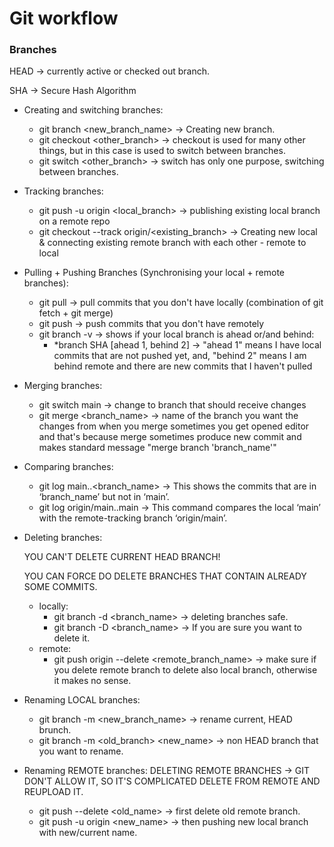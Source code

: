 # Git workflow
### Branches
HEAD -> currently active or checked out branch.

SHA -> Secure Hash Algorithm
- Creating and switching branches:
    - git branch <new_branch_name> -> Creating new branch.
    - git checkout <other_branch> -> checkout is used for many other things, but in this case is used to switch between branches.
    - git switch <other_branch> -> switch has only one purpose, switching between branches.

- Tracking branches:
    - git push -u origin <local_branch> -> publishing existing local branch on a remote repo
    - git checkout --track origin/<existing_branch> -> Creating new local & connecting existing remote branch with each other - remote to local

- Pulling + Pushing Branches (Synchronising your local + remote branches):
    - git pull -> pull commits that you don't have locally (combination of git fetch + git merge)
    - git push -> push commits that you don't have remotely
    - git branch -v -> shows if your local branch is ahead or/and behind:
        - *branch SHA [ahead 1, behind 2] -> "ahead 1" means I have local commits that are not pushed yet, and, "behind 2" means I am behind remote and there are new commits that I haven't pulled

- Merging branches:
    - git switch main -> change to branch that should receive changes
    - git merge <branch_name> -> name of the branch you want the changes from
    when you merge sometimes you get opened editor and that's because merge sometimes produce new commit and makes standard message "merge branch 'branch_name'"

- Comparing branches:
    - git log main..<branch_name> -> This shows the commits that are in ‘branch_name’ but not in ‘main’.
    - git log origin/main..main -> This command compares the local ‘main’ with the remote-tracking branch ‘origin/main’.

- Deleting branches:
    
    YOU CAN'T DELETE CURRENT HEAD BRANCH!
    
    YOU CAN FORCE DO DELETE BRANCHES THAT CONTAIN ALREADY SOME COMMITS.
    - locally:
        - git branch -d <branch_name> -> deleting branches safe.
        - git branch -D <branch_name> -> If you are sure you want to delete it.
    - remote:
        - git push origin --delete <remote_branch_name> -> make sure if you delete remote branch to delete also local branch, otherwise it makes no sense.

- Renaming LOCAL branches:
    - git branch -m <new_branch_name> -> rename current, HEAD brunch.
    - git branch -m <old_branch> <new_name> -> non HEAD branch that you want to rename.

- Renaming REMOTE branches:
    DELETING REMOTE BRANCHES -> GIT DON'T ALLOW IT, SO IT'S COMPLICATED
    DELETE FROM REMOTE AND REUPLOAD IT.
    - git push --delete <old_name> -> first delete old remote branch.
    - git push -u origin <new_name> -> then pushing new local branch with new/current name.
